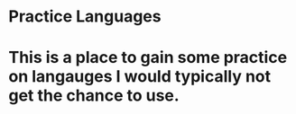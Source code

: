 <h1>Practice Languages<H1>
<p>This is a place to gain some practice on langauges I would typically not
get the chance to use.</p>